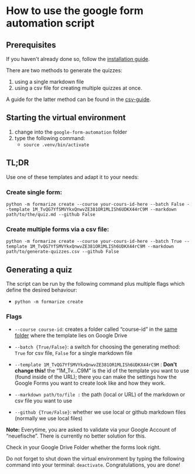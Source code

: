 # How to use the google form automation script

## Prerequisites

If you haven't already done so, follow the [installation guide](./installation-guide.md).

There are two methods to generate the quizzes:

1. using a single markdown file
2. using a csv file for creating multiple quizzes at once.

A guide for the latter method can be found in the [csv-guide](./03_csv-guide.md).

## Starting the virtual environment

1. change into the `google-form-automation` folder
2. type the following command:
   - `source .venv/bin/activate`

## TL;DR

Use one of these templates and adapt it to your needs:

### Create single form:

`python -m formarize create --course your-cours-id-here --batch False --template 1M_TvQG7YfSMVYkxQnwvZE381OR1MLISh6UDKX44rC9M --markdown path/to/the/quiz.md --github False`

### Create multiple forms via a csv file:

`python -m formarize create --course your-cours-id-here --batch True --template 1M_TvQG7YfSMVYkxQnwvZE381OR1MLISh6UDKX44rC9M --markdown path/to/generate-quizzes.csv --github False`

## Generating a quiz

The script can be run by the following command plus multiple flags which define the desired behaviour:

- `python -m formarize create`

### Flags

- `--course course-id`:
  creates a folder called “course-id” in the [same folder](https://drive.google.com/drive/folders/124VMgoCsrFSX7spoPwePDJhFuS-j5Gkg) where the template lies on Google Drive

- `--batch {True/False}`: a switch for choosing the generating method: `True` for csv file, `False` for a single markdown file

- `--template 1M_TvQG7YfSMVYkxQnwvZE381OR1MLISh6UDKX44rC9M` : **Don't change this!**
  the “1M_Tv…C9M” is the id of the template you want to use (found inside of the URL); there you can make the settings how the Google Forms you want to create look like and how they work.

- `--markdown path/to/file :` the path (local or URL) of the markdown or csv file you want to use

- `--github {True/False}`: whether we use local or github markdown files (normally we use local files)

**Note:** Everytime, you are asked to validate via your Google Account of “neuefische”. There is currently no better solution for this.

Check in your Google Drive Folder whether the forms look right.

Do not forget to shut down the virtual environment by typing the following command into your terminal:
`deactivate`.
Congratulations, you are done!
